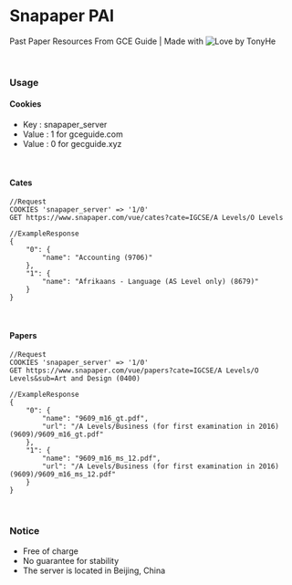 # Snapaper PAI
Past Paper Resources From GCE Guide | Made with ![Love](https://static.ouorz.com/heart_16px_501363_easyicon.net.png) by TonyHe

<br/>

### Usage

#### Cookies
+ Key :  snapaper_server
+ Value : 1  for gceguide.com
+ Value : 0  for gecguide.xyz

<br/>

#### Cates
```
//Request
COOKIES 'snapaper_server' => '1/0'
GET https://www.snapaper.com/vue/cates?cate=IGCSE/A Levels/O Levels
```
```
//ExampleResponse
{
    "0": {
        "name": "Accounting (9706)"
    },
    "1": {
        "name": "Afrikaans - Language (AS Level only) (8679)"
    }
}
```

<br/>

#### Papers
```
//Request
COOKIES 'snapaper_server' => '1/0'
GET https://www.snapaper.com/vue/papers?cate=IGCSE/A Levels/O Levels&sub=Art and Design (0400)
```
```
//ExampleResponse
{
    "0": {
        "name": "9609_m16_gt.pdf",
        "url": "/A Levels/Business (for first examination in 2016) (9609)/9609_m16_gt.pdf"
    },
    "1": {
        "name": "9609_m16_ms_12.pdf",
        "url": "/A Levels/Business (for first examination in 2016) (9609)/9609_m16_ms_12.pdf"
    }
}
```

<br/>

### Notice
+ Free of charge
+ No guarantee for stability
+ The server is located in Beijing, China